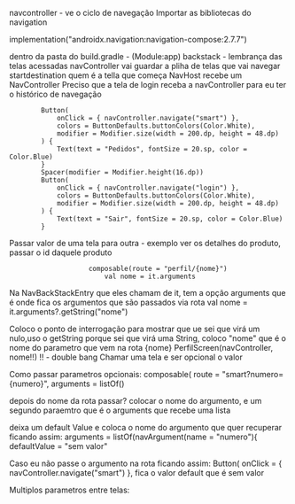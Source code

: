 navcontroller - ve o ciclo de navegação
Importar as bibliotecas do navigation

implementation("androidx.navigation:navigation-compose:2.7.7")

dentro da pasta do build.gradle - (Module:app)
backstack - lembrança das telas acessadas
navController vai guardar a pliha de telas que vai navegar
startdestination quem é a tella que começa
NavHost recebe um NavController
Preciso que a tela de login receba a navController para eu ter o histórico de navegação

            Button(
                onClick = { navController.navigate("smart") },
                colors = ButtonDefaults.buttonColors(Color.White),
                modifier = Modifier.size(width = 200.dp, height = 48.dp)
            ) {
                Text(text = "Pedidos", fontSize = 20.sp, color = Color.Blue)
            }
            Spacer(modifier = Modifier.height(16.dp))
            Button(
                onClick = { navController.navigate("login") },
                colors = ButtonDefaults.buttonColors(Color.White),
                modifier = Modifier.size(width = 200.dp, height = 48.dp)
            ) {
                Text(text = "Sair", fontSize = 20.sp, color = Color.Blue)
            }
            

Passar valor de uma tela para outra - exemplo ver os detalhes do produto, passar o id daquele produto 

                        composable(route = "perfil/{nome}")
                            val nome = it.arguments

Na NavBackStackEntry que eles chamam de it, tem a opção arguments que é onde fica os argumentos que são passados via rota 
                            val nome = it.arguments?.getString("nome")

Coloco o ponto de interrogação para mostrar que ue sei que virá um nulo,uso o getString porque sei que virá uma String, coloco "nome" que é o nome do parametro que vem na rota {nome}
                            PerfilScreen(navController, nome!!)
                            !! - double bang
Chamar uma tela e ser opcional o valor

Como passar parametros opcionais:
                        composable(
                            route = "smart?numero={numero}",
                            arguments = listOf()

depois do nome da rota passar? colocar o nome do argumento, e um segundo paraemtro que é o arguments que recebe uma lista

deixa um default Value e coloca o nome do argumento que quer recuperar ficando assim:
                            arguments = listOf(navArgument(name = "numero"){
                              defaultValue = "sem valor"

Caso eu não passe o argumento na rota ficando assim:
            Button(
                onClick = { navController.navigate("smart") },
fica o valor default que é sem valor


Multiplos parametros entre telas:

